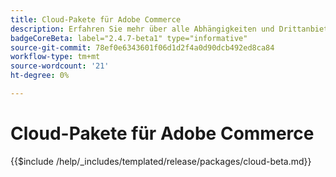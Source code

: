 ```yaml
---
title: Cloud-Pakete für Adobe Commerce
description: Erfahren Sie mehr über alle Abhängigkeiten und Drittanbieterlizenzen, die in Adobe Commerce verwendet werden.
badgeCoreBeta: label="2.4.7-beta1" type="informative"
source-git-commit: 78ef0e6343601f06d1d2f4a0d90dcb492ed8ca84
workflow-type: tm+mt
source-wordcount: '21'
ht-degree: 0%

---
```


# Cloud-Pakete für Adobe Commerce

{{$include /help/_includes/templated/release/packages/cloud-beta.md}}
